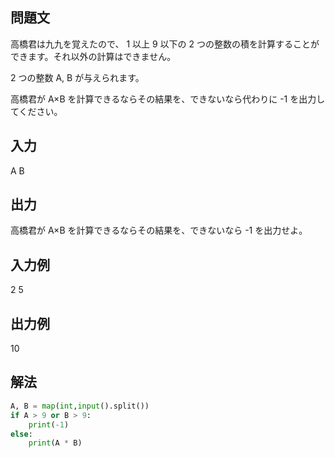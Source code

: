 ## 問題文
高橋君は九九を覚えたので、
1 以上 
9 以下の 
2 つの整数の積を計算することができます。それ以外の計算はできません。  

2 つの整数 
A, 
B が与えられます。  

高橋君が 
A×B を計算できるならその結果を、できないなら代わりに -1 を出力してください。
## 入力
A B
## 出力
高橋君が 
A×B を計算できるならその結果を、できないなら -1 を出力せよ。
## 入力例
2 5
## 出力例
10
## 解法

```python
A, B = map(int,input().split())
if A > 9 or B > 9:
    print(-1)
else:
    print(A * B)